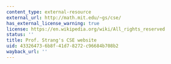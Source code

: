 ```yaml
---
content_type: external-resource
external_url: http://math.mit.edu/~gs/cse/
has_external_license_warning: true
license: https://en.wikipedia.org/wiki/All_rights_reserved
status: ''
title: Prof. Strang's CSE website
uid: 43326473-6b8f-41d7-8272-c96684b708b2
wayback_url: ''
---
```

